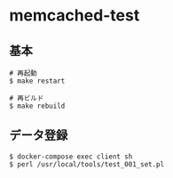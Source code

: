 # memcached-test

## 基本

```
# 再起動
$ make restart

# 再ビルド
$ make rebuild

```

## データ登録

```
$ docker-compose exec client sh
$ perl /usr/local/tools/test_001_set.pl
```

